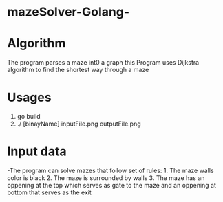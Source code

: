 # mazeSolver-Golang-

# Algorithm 

  The program parses a maze int0 a graph 
  this Program uses Dijkstra algorithm to find the shortest way through a maze 
 
# Usages

  1. go build
  2. ./ [binayName] inputFile.png outputFile.png

# Input data 

  -The program can solve mazes that follow set of rules:
    1. The maze walls color is black
    2. The maze is surrounded by walls
    3. The maze has an oppening at the top which serves as gate to the maze  and an oppening at bottom that serves as the exit 
  
